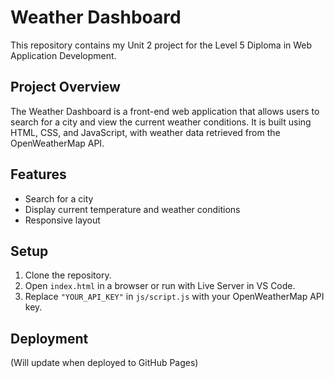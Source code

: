 
# Weather Dashboard

This repository contains my Unit 2 project for the Level 5 Diploma in Web Application Development.

## Project Overview

The Weather Dashboard is a front-end web application that allows users to search for a city and view the current weather conditions. It is built using HTML, CSS, and JavaScript, with weather data retrieved from the OpenWeatherMap API.

## Features

- Search for a city
- Display current temperature and weather conditions
- Responsive layout

## Setup

1. Clone the repository.
2. Open `index.html` in a browser or run with Live Server in VS Code.
3. Replace `"YOUR_API_KEY"` in `js/script.js` with your OpenWeatherMap API key.

## Deployment

(Will update when deployed to GitHub Pages)
